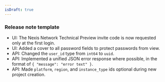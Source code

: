 ```yaml
---
isDraft: true
---
```


### Release note template

- UI: The Nexis Network Technical Preview invite code is now requested only at the first login.
- UI: Added a cover to all password fields to protect passwords from view.
- API: Changed the `user_id` type from `int64` to `uuid`.
- API: Implemented a unified JSON error response where possible, in the format of `{ "message": "error text" }`.
- API: Made `platform`, `region`, and `instance_type` ids optional during new project creation.
